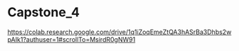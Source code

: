 # Capstone_4

https://colab.research.google.com/drive/1q1iZoqEmeZtQA3hASrBa3Dhbs2wpAIk1?authuser=1#scrollTo=MsirdR0gNW91
